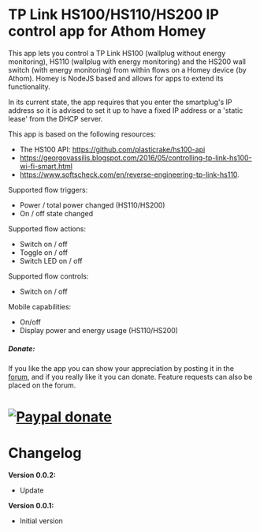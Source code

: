 # TP Link HS100/HS110/HS200 IP control app for Athom Homey

This app lets you control a TP Link HS100 (wallplug without energy monitoring), HS110 (wallplug with energy monitoring) and the HS200 wall switch (with energy monitoring) from within flows on a Homey device (by Athom). Homey is NodeJS based and allows for apps to extend its functionality.

In its current state, the app requires that you enter the smartplug's IP address so it is advised to set it up to have a fixed IP address or a 'static lease' from the DHCP server. 

This app is based on the following resources:

* The HS100 API: https://github.com/plasticrake/hs100-api
* https://georgovassilis.blogspot.com/2016/05/controlling-tp-link-hs100-wi-fi-smart.html
* https://www.softscheck.com/en/reverse-engineering-tp-link-hs110. 

Supported flow triggers:

* Power / total power changed (HS110/HS200)
* On / off state changed

Supported flow actions:

* Switch on / off
* Toggle on / off
* Switch LED on / off

Supported flow controls:

* Switch on / off

Mobile capabilities:

* On/off
* Display power and energy usage (HS110/HS200)

##### Donate: #####
If you like the app you can show your appreciation by posting it in the [forum],
and if you really like it you can donate. Feature requests can also be placed on
the forum.

[![Paypal donate][pp-donate-image]][pp-donate-link]
===============================================================================

# Changelog

**Version 0.0.2:**
- Update 

**Version 0.0.1:**
- Initial version

[forum]: https://forum.athom.com/discussion/2875/submitted-tp-link-hs100-hs110-hs200-app
[pp-donate-link]: https://www.paypal.me/Baretta
[pp-donate-image]: https://www.paypalobjects.com/en_US/i/btn/btn_donate_SM.gif


